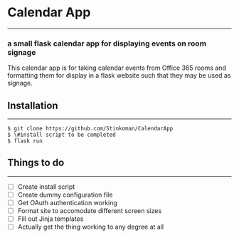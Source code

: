 # Calendar App
-------------
### a small flask calendar app for displaying events on room signage

This calendar app is for taking calendar events from Office 365 rooms
and formatting them for display in a flask website such that they
may be used as signage.

## Installation
--------------
    $ git clone https://github.com/Stinkoman/CalendarApp
    $ \#install script to be completed
    $ flask run 

## Things to do
--------------

- [ ] Create install script
- [ ] Create dummy configuration file
- [ ] Get OAuth authentication working
- [ ] Format site to accomodate different screen sizes
- [ ] Fill out Jinja templates
- [ ] Actually get the thing working to any degree at all 
